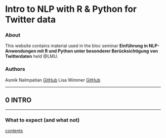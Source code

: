 # Intro to NLP with R \& Python for Twitter data

### About

This website contains material used in the bloc seminar **Einführung in NLP-Anwendungen mit R und Python unter besonderer Berücksichtigung von Twitterdaten** held @LMU.

### Authors

Asmik Nalmpatian [GitHub](https://github.com/asmiknalmpatian)
Lisa Wimmer [GitHub](https://github.com/lisa-wm)

***

## **0 INTRO**

***

###  What to expect (and what not)

[contents](pages/test.html)

